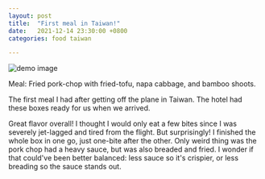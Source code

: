 ```yaml
---
layout: post
title:  "First meal in Taiwan!"
date:   2021-12-14 23:30:00 +0800
categories: food taiwan

---
```


![demo image](/assets/taiwan_2021/quarantine_day0_food.jpeg)

Meal: Fried pork-chop with fried-tofu, napa cabbage, and bamboo shoots.

The first meal I had after getting off the plane in Taiwan. The hotel had these boxes
ready for us when we arrived.

Great flavor overall! I thought I would only eat a few bites since I was severely
jet-lagged and tired from the flight. But surprisingly! I finished the whole box in one
go, just one-bite after the other. Only weird thing was the pork chop had a heavy sauce,
but was also breaded and fried. I wonder if that could've been better balanced: less
sauce so it's crispier, or less breading so the sauce stands out.